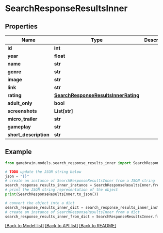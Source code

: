 # SearchResponseResultsInner


## Properties

Name | Type | Description | Notes
------------ | ------------- | ------------- | -------------
**id** | **int** |  | [optional] 
**year** | **float** |  | [optional] 
**name** | **str** |  | [optional] 
**genre** | **str** |  | [optional] 
**image** | **str** |  | [optional] 
**link** | **str** |  | [optional] 
**rating** | [**SearchResponseResultsInnerRating**](SearchResponseResultsInnerRating.md) |  | [optional] 
**adult_only** | **bool** |  | [optional] 
**screenshots** | **List[str]** |  | [optional] 
**micro_trailer** | **str** |  | [optional] 
**gameplay** | **str** |  | [optional] 
**short_description** | **str** |  | [optional] 

## Example

```python
from gamebrain.models.search_response_results_inner import SearchResponseResultsInner

# TODO update the JSON string below
json = "{}"
# create an instance of SearchResponseResultsInner from a JSON string
search_response_results_inner_instance = SearchResponseResultsInner.from_json(json)
# print the JSON string representation of the object
print(SearchResponseResultsInner.to_json())

# convert the object into a dict
search_response_results_inner_dict = search_response_results_inner_instance.to_dict()
# create an instance of SearchResponseResultsInner from a dict
search_response_results_inner_from_dict = SearchResponseResultsInner.from_dict(search_response_results_inner_dict)
```
[[Back to Model list]](../README.md#documentation-for-models) [[Back to API list]](../README.md#documentation-for-api-endpoints) [[Back to README]](../README.md)


